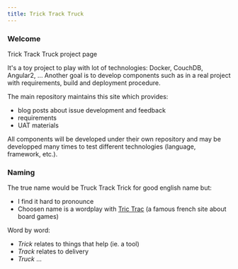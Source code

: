 ```yaml
---
title: Trick Track Truck
---
```

### Welcome
Trick Track Truck project page

It's a toy project to play with lot of technologies: Docker, CouchDB, Angular2, ... Another goal is to develop components such as in a real project with requirements, build and deployment procedure.

The main repository maintains this site which provides:
* blog posts about issue development and feedback
* requirements
* UAT materials

All components will be developed under their own repository and may be developped many times to test different technologies (language, framework, etc.).

### Naming
The true name would be Truck Track Trick for good english name but:
* I find it hard to pronounce
* Choosen name is a wordplay with [Tric Trac](https://www.trictrac.net/) (a famous french site about board games)

Word by word:
* *Trick* relates to things that help (ie. a tool)
* *Track* relates to delivery
* *Truck* ... 